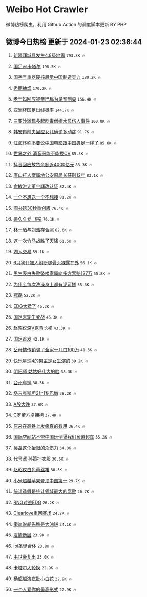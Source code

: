 # Weibo Hot Crawler 



微博热榜爬虫，利用 Github Action 的调度脚本更新 BY PHP 


## 微博今日热榜 更新于 2024-01-23 02:36:44 
1. [新疆拜城县发生4.8级地震](https://s.weibo.com/weibo?q=%23%E6%96%B0%E7%96%86%E6%8B%9C%E5%9F%8E%E5%8E%BF%E5%8F%91%E7%94%9F4.8%E7%BA%A7%E5%9C%B0%E9%9C%87%23&t=31&band_rank=1&Refer=top) `793.8K 🔥` 

1. [国足vs卡塔尔](https://s.weibo.com/weibo?q=%23%E5%9B%BD%E8%B6%B3vs%E5%8D%A1%E5%A1%94%E5%B0%94%23&t=31&band_rank=2&Refer=top) `198.5K 🔥` 

1. [国字号重器硬核展示中国制造实力](https://s.weibo.com/weibo?q=%23%E5%9B%BD%E5%AD%97%E5%8F%B7%E9%87%8D%E5%99%A8%E7%A1%AC%E6%A0%B8%E5%B1%95%E7%A4%BA%E4%B8%AD%E5%9B%BD%E5%88%B6%E9%80%A0%E5%AE%9E%E5%8A%9B%23&t=31&band_rank=3&Refer=top) `180.2K 🔥` 

1. [秀丽抽烟](https://s.weibo.com/weibo?q=%E7%A7%80%E4%B8%BD%E6%8A%BD%E7%83%9F&t=31&band_rank=4&Refer=top) `170.2K 🔥` 

1. [老干妈回应被辛巴称为是预制菜](https://s.weibo.com/weibo?q=%23%E8%80%81%E5%B9%B2%E5%A6%88%E5%9B%9E%E5%BA%94%E8%A2%AB%E8%BE%9B%E5%B7%B4%E7%A7%B0%E4%B8%BA%E6%98%AF%E9%A2%84%E5%88%B6%E8%8F%9C%23&t=31&band_rank=5&Refer=top) `156.4K 🔥` 

1. [亚洲杯国足出线概率](https://s.weibo.com/weibo?q=%23%E4%BA%9A%E6%B4%B2%E6%9D%AF%E5%9B%BD%E8%B6%B3%E5%87%BA%E7%BA%BF%E6%A6%82%E7%8E%87%23&t=31&band_rank=6&Refer=top) `144.7K 🔥` 

1. [三亚沙滩现多起剧毒僧帽水母伤人事件](https://s.weibo.com/weibo?q=%23%E4%B8%89%E4%BA%9A%E6%B2%99%E6%BB%A9%E7%8E%B0%E5%A4%9A%E8%B5%B7%E5%89%A7%E6%AF%92%E5%83%A7%E5%B8%BD%E6%B0%B4%E6%AF%8D%E4%BC%A4%E4%BA%BA%E4%BA%8B%E4%BB%B6%23&t=31&band_rank=7&Refer=top) `100.0K 🔥` 

1. [韩安冉前夫回应女儿确诊多动症](https://s.weibo.com/weibo?q=%23%E9%9F%A9%E5%AE%89%E5%86%89%E5%89%8D%E5%A4%AB%E5%9B%9E%E5%BA%94%E5%A5%B3%E5%84%BF%E7%A1%AE%E8%AF%8A%E5%A4%9A%E5%8A%A8%E7%97%87%23&t=31&band_rank=8&Refer=top) `91.7K 🔥` 

1. [汪海林称不要说中国电影跟中国男足一样了](https://s.weibo.com/weibo?q=%23%E6%B1%AA%E6%B5%B7%E6%9E%97%E7%A7%B0%E4%B8%8D%E8%A6%81%E8%AF%B4%E4%B8%AD%E5%9B%BD%E7%94%B5%E5%BD%B1%E8%B7%9F%E4%B8%AD%E5%9B%BD%E7%94%B7%E8%B6%B3%E4%B8%80%E6%A0%B7%E4%BA%86%23&t=31&band_rank=9&Refer=top) `85.8K 🔥` 

1. [世界之外 消音哥能不能换CV](https://s.weibo.com/weibo?q=%E4%B8%96%E7%95%8C%E4%B9%8B%E5%A4%96%20%E6%B6%88%E9%9F%B3%E5%93%A5%E8%83%BD%E4%B8%8D%E8%83%BD%E6%8D%A2CV&t=31&band_rank=10&Refer=top) `85.3K 🔥` 

1. [抖音回应放贷余额近4000亿元](https://s.weibo.com/weibo?q=%23%E6%8A%96%E9%9F%B3%E5%9B%9E%E5%BA%94%E6%94%BE%E8%B4%B7%E4%BD%99%E9%A2%9D%E8%BF%914000%E4%BA%BF%E5%85%83%23&t=31&band_rank=11&Refer=top) `83.3K 🔥` 

1. [唐山打人案属地公安原局长获刑12年](https://s.weibo.com/weibo?q=%23%E5%94%90%E5%B1%B1%E6%89%93%E4%BA%BA%E6%A1%88%E5%B1%9E%E5%9C%B0%E5%85%AC%E5%AE%89%E5%8E%9F%E5%B1%80%E9%95%BF%E8%8E%B7%E5%88%9112%E5%B9%B4%23&t=31&band_rank=12&Refer=top) `83.1K 🔥` 

1. [俞敏洪让董宇辉改认证](https://s.weibo.com/weibo?q=%23%E4%BF%9E%E6%95%8F%E6%B4%AA%E8%AE%A9%E8%91%A3%E5%AE%87%E8%BE%89%E6%94%B9%E8%AE%A4%E8%AF%81%23&t=31&band_rank=13&Refer=top) `82.4K 🔥` 

1. [一个不想送一个不想接](https://s.weibo.com/weibo?q=%23%E4%B8%80%E4%B8%AA%E4%B8%8D%E6%83%B3%E9%80%81%E4%B8%80%E4%B8%AA%E4%B8%8D%E6%83%B3%E6%8E%A5%23&t=31&band_rank=14&Refer=top) `81.2K 🔥` 

1. [图书馆30秒重创版](https://s.weibo.com/weibo?q=%E5%9B%BE%E4%B9%A6%E9%A6%8630%E7%A7%92%E9%87%8D%E5%88%9B%E7%89%88&t=31&band_rank=15&Refer=top) `76.4K 🔥` 

1. [要久久爱 飞榜](https://s.weibo.com/weibo?q=%E8%A6%81%E4%B9%85%E4%B9%85%E7%88%B1%20%E9%A3%9E%E6%A6%9C&t=31&band_rank=16&Refer=top) `76.1K 🔥` 

1. [林一晒与刘浩存合照](https://s.weibo.com/weibo?q=%23%E6%9E%97%E4%B8%80%E6%99%92%E4%B8%8E%E5%88%98%E6%B5%A9%E5%AD%98%E5%90%88%E7%85%A7%23&t=31&band_rank=17&Refer=top) `62.6K 🔥` 

1. [这一次竹马战胜了天降](https://s.weibo.com/weibo?q=%23%E8%BF%99%E4%B8%80%E6%AC%A1%E7%AB%B9%E9%A9%AC%E6%88%98%E8%83%9C%E4%BA%86%E5%A4%A9%E9%99%8D%23&t=31&band_rank=18&Refer=top) `61.5K 🔥` 

1. [湖人交易](https://s.weibo.com/weibo?q=%E6%B9%96%E4%BA%BA%E4%BA%A4%E6%98%93&t=31&band_rank=19&Refer=top) `59.1K 🔥` 

1. [6只狗仔被人掰断腿骨头裸露在外](https://s.weibo.com/weibo?q=%236%E5%8F%AA%E7%8B%97%E4%BB%94%E8%A2%AB%E4%BA%BA%E6%8E%B0%E6%96%AD%E8%85%BF%E9%AA%A8%E5%A4%B4%E8%A3%B8%E9%9C%B2%E5%9C%A8%E5%A4%96%23&t=31&band_rank=20&Refer=top) `56.1K 🔥` 

1. [男生表白失败坠楼家属向多方索赔127万](https://s.weibo.com/weibo?q=%23%E7%94%B7%E7%94%9F%E8%A1%A8%E7%99%BD%E5%A4%B1%E8%B4%A5%E5%9D%A0%E6%A5%BC%E5%AE%B6%E5%B1%9E%E5%90%91%E5%A4%9A%E6%96%B9%E7%B4%A2%E8%B5%94127%E4%B8%87%23&t=31&band_rank=21&Refer=top) `55.8K 🔥` 

1. [为什么每次洗澡身上都有泥可搓](https://s.weibo.com/weibo?q=%23%E4%B8%BA%E4%BB%80%E4%B9%88%E6%AF%8F%E6%AC%A1%E6%B4%97%E6%BE%A1%E8%BA%AB%E4%B8%8A%E9%83%BD%E6%9C%89%E6%B3%A5%E5%8F%AF%E6%90%93%23&t=31&band_rank=22&Refer=top) `55.3K 🔥` 

1. [冠磊](https://s.weibo.com/weibo?q=%E5%86%A0%E7%A3%8A&t=31&band_rank=23&Refer=top) `52.2K 🔥` 

1. [EDG太猛了](https://s.weibo.com/weibo?q=%23EDG%E5%A4%AA%E7%8C%9B%E4%BA%86%23&t=31&band_rank=24&Refer=top) `46.3K 🔥` 

1. [国足末轮生死战](https://s.weibo.com/weibo?q=%E5%9B%BD%E8%B6%B3%E6%9C%AB%E8%BD%AE%E7%94%9F%E6%AD%BB%E6%88%98&t=31&band_rank=25&Refer=top) `45.3K 🔥` 

1. [赵昭仪深V露背长裙](https://s.weibo.com/weibo?q=%23%E8%B5%B5%E6%98%AD%E4%BB%AA%E6%B7%B1V%E9%9C%B2%E8%83%8C%E9%95%BF%E8%A3%99%23&t=31&band_rank=26&Refer=top) `43.3K 🔥` 

1. [国足首发](https://s.weibo.com/weibo?q=%E5%9B%BD%E8%B6%B3%E9%A6%96%E5%8F%91&t=31&band_rank=27&Refer=top) `42.1K 🔥` 

1. [岳母搞传销骗了全家十几口100万](https://s.weibo.com/weibo?q=%23%E5%B2%B3%E6%AF%8D%E6%90%9E%E4%BC%A0%E9%94%80%E9%AA%97%E4%BA%86%E5%85%A8%E5%AE%B6%E5%8D%81%E5%87%A0%E5%8F%A3100%E4%B8%87%23&t=31&band_rank=28&Refer=top) `41.3K 🔥` 

1. [快乐星球4的男主是女生演的](https://s.weibo.com/weibo?q=%E5%BF%AB%E4%B9%90%E6%98%9F%E7%90%834%E7%9A%84%E7%94%B7%E4%B8%BB%E6%98%AF%E5%A5%B3%E7%94%9F%E6%BC%94%E7%9A%84&t=31&band_rank=29&Refer=top) `39.2K 🔥` 

1. [阴阳师 姑姑好伟大的脸](https://s.weibo.com/weibo?q=%E9%98%B4%E9%98%B3%E5%B8%88%20%E5%A7%91%E5%A7%91%E5%A5%BD%E4%BC%9F%E5%A4%A7%E7%9A%84%E8%84%B8&t=31&band_rank=30&Refer=top) `38.3K 🔥` 

1. [台州车祸](https://s.weibo.com/weibo?q=%E5%8F%B0%E5%B7%9E%E8%BD%A6%E7%A5%B8&t=31&band_rank=31&Refer=top) `38.3K 🔥` 

1. [塔吉克斯坦2比1黎巴嫩](https://s.weibo.com/weibo?q=%23%E5%A1%94%E5%90%89%E5%85%8B%E6%96%AF%E5%9D%A62%E6%AF%941%E9%BB%8E%E5%B7%B4%E5%AB%A9%23&t=31&band_rank=32&Refer=top) `38.2K 🔥` 

1. [A股大跌](https://s.weibo.com/weibo?q=%23A%E8%82%A1%E5%A4%A7%E8%B7%8C%23&t=31&band_rank=33&Refer=top) `37.6K 🔥` 

1. [C罗董方卓拥抱](https://s.weibo.com/weibo?q=%23C%E7%BD%97%E8%91%A3%E6%96%B9%E5%8D%93%E6%8B%A5%E6%8A%B1%23&t=31&band_rank=34&Refer=top) `37.4K 🔥` 

1. [原来在高铁上发疯真的有用](https://s.weibo.com/weibo?q=%E5%8E%9F%E6%9D%A5%E5%9C%A8%E9%AB%98%E9%93%81%E4%B8%8A%E5%8F%91%E7%96%AF%E7%9C%9F%E7%9A%84%E6%9C%89%E7%94%A8&t=31&band_rank=35&Refer=top) `36.4K 🔥` 

1. [国际空间站不带中国玩倒逼我们弯道超车](https://s.weibo.com/weibo?q=%23%E5%9B%BD%E9%99%85%E7%A9%BA%E9%97%B4%E7%AB%99%E4%B8%8D%E5%B8%A6%E4%B8%AD%E5%9B%BD%E7%8E%A9%E5%80%92%E9%80%BC%E6%88%91%E4%BB%AC%E5%BC%AF%E9%81%93%E8%B6%85%E8%BD%A6%23&t=31&band_rank=36&Refer=top) `35.2K 🔥` 

1. [吴磊这个抬眼的杀伤力](https://s.weibo.com/weibo?q=%E5%90%B4%E7%A3%8A%E8%BF%99%E4%B8%AA%E6%8A%AC%E7%9C%BC%E7%9A%84%E6%9D%80%E4%BC%A4%E5%8A%9B&t=31&band_rank=37&Refer=top) `34.0K 🔥` 

1. [代号鸢 孙策拧衣服](https://s.weibo.com/weibo?q=%E4%BB%A3%E5%8F%B7%E9%B8%A2%20%E5%AD%99%E7%AD%96%E6%8B%A7%E8%A1%A3%E6%9C%8D&t=31&band_rank=38&Refer=top) `30.6K 🔥` 

1. [赵昭仪白色蕾丝裙](https://s.weibo.com/weibo?q=%23%E8%B5%B5%E6%98%AD%E4%BB%AA%E7%99%BD%E8%89%B2%E8%95%BE%E4%B8%9D%E8%A3%99%23&t=31&band_rank=39&Refer=top) `30.5K 🔥` 

1. [小米超越苹果登顶中国第一](https://s.weibo.com/weibo?q=%23%E5%B0%8F%E7%B1%B3%E8%B6%85%E8%B6%8A%E8%8B%B9%E6%9E%9C%E7%99%BB%E9%A1%B6%E4%B8%AD%E5%9B%BD%E7%AC%AC%E4%B8%80%23&t=31&band_rank=40&Refer=top) `29.7K 🔥` 

1. [统计造假是统计领域最大的腐败](https://s.weibo.com/weibo?q=%23%E7%BB%9F%E8%AE%A1%E9%80%A0%E5%81%87%E6%98%AF%E7%BB%9F%E8%AE%A1%E9%A2%86%E5%9F%9F%E6%9C%80%E5%A4%A7%E7%9A%84%E8%85%90%E8%B4%A5%23&t=31&band_rank=41&Refer=top) `26.7K 🔥` 

1. [RNG对战EDG](https://s.weibo.com/weibo?q=%23RNG%E5%AF%B9%E6%88%98EDG%23&t=31&band_rank=42&Refer=top) `26.2K 🔥` 

1. [Clearlove重回赛场](https://s.weibo.com/weibo?q=%23Clearlove%E9%87%8D%E5%9B%9E%E8%B5%9B%E5%9C%BA%23&t=31&band_rank=43&Refer=top) `24.2K 🔥` 

1. [秦岚说胡先煦是大油饼](https://s.weibo.com/weibo?q=%23%E7%A7%A6%E5%B2%9A%E8%AF%B4%E8%83%A1%E5%85%88%E7%85%A6%E6%98%AF%E5%A4%A7%E6%B2%B9%E9%A5%BC%23&t=31&band_rank=44&Refer=top) `24.1K 🔥` 

1. [友情断层](https://s.weibo.com/weibo?q=%E5%8F%8B%E6%83%85%E6%96%AD%E5%B1%82&t=31&band_rank=45&Refer=top) `23.9K 🔥` 

1. [ioi圣诞合体](https://s.weibo.com/weibo?q=%23ioi%E5%9C%A3%E8%AF%9E%E5%90%88%E4%BD%93%23&t=31&band_rank=46&Refer=top) `23.8K 🔥` 

1. [韦世豪复出](https://s.weibo.com/weibo?q=%E9%9F%A6%E4%B8%96%E8%B1%AA%E5%A4%8D%E5%87%BA&t=31&band_rank=47&Refer=top) `23.0K 🔥` 

1. [卡塔尔大轮换](https://s.weibo.com/weibo?q=%E5%8D%A1%E5%A1%94%E5%B0%94%E5%A4%A7%E8%BD%AE%E6%8D%A2&t=31&band_rank=48&Refer=top) `22.9K 🔥` 

1. [杨超越演疯批小白花](https://s.weibo.com/weibo?q=%E6%9D%A8%E8%B6%85%E8%B6%8A%E6%BC%94%E7%96%AF%E6%89%B9%E5%B0%8F%E7%99%BD%E8%8A%B1&t=31&band_rank=49&Refer=top) `22.9K 🔥` 

1. [一个人爱你的最高形式](https://s.weibo.com/weibo?q=%E4%B8%80%E4%B8%AA%E4%BA%BA%E7%88%B1%E4%BD%A0%E7%9A%84%E6%9C%80%E9%AB%98%E5%BD%A2%E5%BC%8F&t=31&band_rank=50&Refer=top) `22.9K 🔥` 

